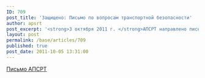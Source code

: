 ```yaml
---
ID: 709
post_title: 'Защищено: Письмо по вопросам транспортной безопасности'
author: apsrt
post_excerpt: '<strong>3 октября 2011 г. </strong>АПСРТ направлено письмо организациям-членам ассоциации по вопросам транспортной безопасности.'
layout: post
permalink: /base/articles/709
published: true
post_date: 2011-10-05 13:31:00
---
```

<a href="http://www.apsrt.ru/docs/2-01-237.doc">Письмо АПСРТ</a>